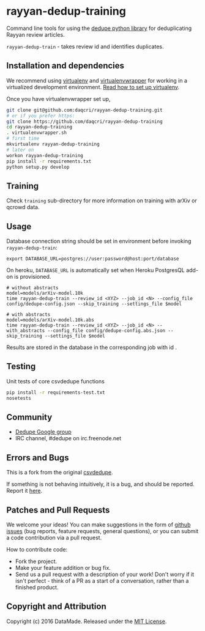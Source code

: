 # rayyan-dedup-training

Command line tools for using the [dedupe python library](https://github.com/datamade/dedupe) for deduplicating Rayyan review articles.

`rayyan-dedup-train` - takes review id and identifies duplicates.

## Installation and dependencies

We recommend using [virtualenv](http://virtualenv.readthedocs.org/en/latest/virtualenv.html) and [virtualenvwrapper](http://virtualenvwrapper.readthedocs.org/en/latest/install.html) for working in a virtualized development environment. [Read how to set up virtualenv](http://docs.python-guide.org/en/latest/dev/virtualenvs/).

Once you have virtualenvwrapper set up,

```bash
git clone git@github.com:daqcri/rayyan-dedup-training.git
# or if you prefer https:
git clone https://github.com/daqcri/rayyan-dedup-training
cd rayyan-dedup-training
. virtualenvwrapper.sh
# first time
mkvirtualenv rayyan-dedup-training
# later on
workon rayyan-dedup-training
pip install -r requirements.txt
python setup.py develop
```

## Training

Check `training` sub-directory for more information on training with arXiv or qcrowd data.

## Usage

Database connection string should be set in environment before invoking `rayyan-dedup-train`:

    export DATABASE_URL=postgres://user:password@host:port/database

On heroku, `DATABASE_URL` is automatically set when Heroku PostgresQL add-on is provisioned.

    # without abstracts
    model=models/arXiv-model.10k
    time rayyan-dedup-train --review_id <XYZ> --job_id <N> --config_file config/dedupe-config.json --skip_training --settings_file $model
    
    # with abstracts
    model=models/arXiv-model.10k.abs
    time rayyan-dedup-train --review_id <XYZ> --job_id <N> --with_abstracts --config_file config/dedupe-config.abs.json --skip_training --settings_file $model

Results are stored in the database in the corresponding job with id <N>.

## Testing

Unit tests of core csvdedupe functions
```bash
pip install -r requirements-test.txt
nosetests
```

## Community
* [Dedupe Google group](https://groups.google.com/forum/?fromgroups=#!forum/open-source-deduplication)
* IRC channel, #dedupe on irc.freenode.net

## Errors and Bugs

This is a fork from the original [csvdedupe](https://github.com/datamade/csvdedupe).

If something is not behaving intuitively, it is a bug, and should be reported.
Report it [here](https://github.com/datamade/csvdedupe/issues).

## Patches and Pull Requests
We welcome your ideas! You can make suggestions in the form of [github issues](https://github.com/datamade/csvdedupe/issues) (bug reports, feature requests, general questions), or you can submit a code contribution via a pull request.

How to contribute code:

- Fork the project.
- Make your feature addition or bug fix.
- Send us a pull request with a description of your work! Don't worry if it isn't perfect - think of a PR as a start of a conversation, rather than a finished product.

## Copyright and Attribution

Copyright (c) 2016 DataMade. Released under the [MIT License](https://github.com/datamade/csvdedupe/blob/master/LICENSE.md).
